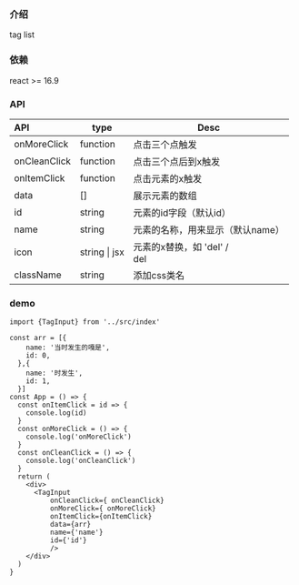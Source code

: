 ### 介绍
tag list
### 依赖
react >= 16.9

### API
| API          | type          | Desc                                   |
| :----------- | ------------- | -------------------------------------- |
| onMoreClick  | function      | 点击三个点触发                         |
| onCleanClick | function      | 点击三个点后到x触发                    |
| onItemClick  | function      | 点击元素的x触发                        |
| data         | []            | 展示元素的数组                         |
| id           | string        | 元素的id字段（默认id）                 |
| name         | string        | 元素的名称，用来显示（默认name）       |
| icon         | string \| jsx | 元素的x替换，如 'del' / <div>del</div> |
| className    | string        | 添加css类名                            |

### demo

```react
import {TagInput} from '../src/index'

const arr = [{
    name: '当时发生的嘎是',
    id: 0,
  },{
    name: '时发生',
    id: 1,
  }]
const App = () => {
  const onItemClick = id => {
    console.log(id)
  }
  const onMoreClick = () => {
    console.log('onMoreClick')
  }
  const onCleanClick = () => {
    console.log('onCleanClick')
  }
  return (
    <div>
      <TagInput 
          onCleanClick={ onCleanClick} 
          onMoreClick={ onMoreClick} 
          onItemClick={onItemClick} 
          data={arr} 
          name={'name'}
          id={'id'}
          />
    </div>
  )
}
```

